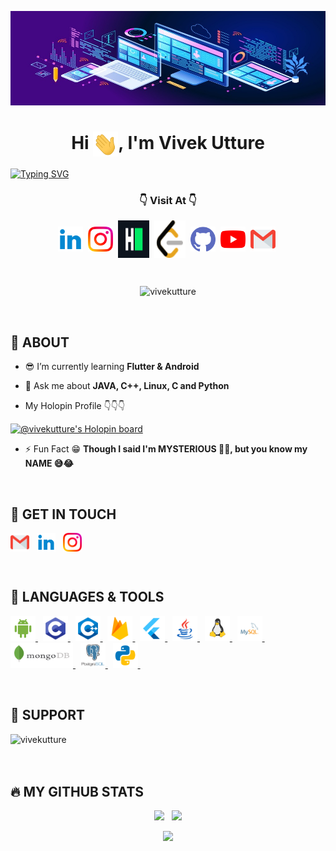[![MasterHead](images/Banner.jpeg)](https://vivekutture.github.io)
<h1 align="center">Hi <img align="center" src=images/wave.gif height="40" width="40">, I'm Vivek Utture</h1>

[![Typing SVG](https://readme-typing-svg.demolab.com?font=Fira+Code&weight=900&size=35&duration=3000&color=00BBFF&center=true&vCenter=true&width=1000&lines=Passionate+Developer;YouTuber;Engineer)](https://git.io/typing-svg)


<h3 align="center">👇 Visit At 👇</h3>

<p align="center">
<a href="https://linkedin.com/in/vivekutture" target="none"><img align="center" src=icons/linkedin.svg alt="vivekutture" height="40" width="40" /></a>&nbsp;
<a href="https://instagram.com/vivek.utture"><img align="center" src=icons/instagram.svg alt="vivek.utture" height="40" width="40" /></a>&nbsp;
<a href="https://www.hackerrank.com/vivekutture"><img align="center" src=icons/hackerrank.svg alt="vivekutture" height="60" width="50" /></a>&nbsp;
 <a href="https://www.leetcode.com/vivekutture"><img align="center" src=icons/leetcode.png alt="vivekutture" height="60" width="50" /></a>&nbsp;
<a href="https://www.github.com/vivekutture"><img align="center" src=icons/github.svg alt="vivekutture" height="40" width="40"/></a>&nbsp;
<a href="https://www.youtube.com/@mysterioustechs" target="none"><img align="center" src=icons/youtube.svg alt="vivekutture" height="40" width="40"/></a>&nbsp;
<a href="mailto:uttureviveks@gmail.com?subject=Hello%20Vivek,"><img align="center" src=icons/gmail.svg height="40" width="40"/></a>&nbsp;
</p>
<br>
<p align="center"> <img src="https://komarev.com/ghpvc/?username=vivekutture&label=Profile%20Views&color=0e75b6&style=flat" alt="vivekutture" height="35" width="175"/></p>
<br>
<p>
 
## 🤵 ABOUT

- 😎 I’m currently learning **Flutter & Android**

- 💬 Ask me about **JAVA, C++, Linux, C and Python**

- My Holopin Profile 👇👇👇 <br>

[![@vivekutture's Holopin board](https://holopin.me/vivekutture)](https://holopin.io/@vivekutture)

- ⚡ Fun Fact 😁 **Though I said I'm MYSTERIOUS 🕵️‍♂️, but you know my NAME 😅😂**
 </p>

<br>
<p>

## 📧 GET IN TOUCH

<a href="mailto:uttureviveks@gmail.com?subject=Hello%20Vivek,"><img align="center" src=icons/gmail.svg height="30" width="30"/></a>&nbsp; &nbsp;<a href="https://linkedin.com/in/vivekutture" target="none"><img align="center" src=icons/linkedin.svg alt="vivekutture" height="30" width="30" /></a>&nbsp;&nbsp;
 <a href="https://instagram.com/vivek.utture"><img align="center" src=icons/instagram.svg alt="vivek.utture" height="30" width="30" /></a>&nbsp;
</p>
<br>

## 🚀 LANGUAGES & TOOLS
<p align="left"> 
  <a href="https://developer.android.com" target="_blank" rel="noreferrer" title="Android"> <img src=icons/android.svg alt="android" width="40" height="40"/> </a> &nbsp;
  <a href="https://www.cprogramming.com/" target="_blank" rel="noreferrer" title="C"> <img src=icons/c.svg alt="c" width="40" height="40"/> </a> &nbsp;
  <a href="https://www.w3schools.com/cpp/" target="_blank" rel="noreferrer" title="C++"> <img src=icons/c++.svg alt="cplusplus" width="40" height="40"/> </a> &nbsp;
  <a href="https://firebase.google.com/" target="_blank" rel="noreferrer" title="Firebase"> <img src=icons/firebase.svg alt="firebase" width="40" height="40"/> </a> &nbsp;
  <a href="https://flutter.dev" target="_blank" rel="noreferrer" title="Flutter"> <img src=icons/flutter.svg alt="flutter" width="40" height="40"/> </a> &nbsp;
  <a href="https://www.java.com" target="_blank" rel="noreferrer" title="Java"> <img src=icons/java.svg alt="java" width="40" height="40"/> </a> &nbsp;
  <a href="https://www.linux.org/" target="_blank" rel="noreferrer" title="Linux"> <img src=icons/linux.svg alt="linux" width="40" height="40"/> </a> &nbsp;
  <a href="https://www.mysql.com/" target="_blank" rel="noreferrer" title="MySQL"> <img src=icons/mysql.svg alt="mysql" width="40" height="40"/> </a> &nbsp;
  <a href="https://www.mongodb.com/" target="_blank" rel="noreferrer" title="MongoDB"> <img src=icons/mongodb.svg alt="MongoDB" width="100" height="40"/> </a> &nbsp;
  <a href="https://www.postgresql.org" target="_blank" rel="noreferrer" title="PostgreSQL"> <img src=icons/postgresql.svg alt="postgresql" width="40" height="40"/> </a> &nbsp;
  <a href="https://www.python.org" target="_blank" rel="noreferrer" title="Python"> <img src=icons/python.svg alt="python" width="40" height="40"/> </a> &nbsp;
</p>
<br>

## 🤝 SUPPORT
<p><a href="https://www.buymeacoffee.com/vivekutture"> <img align="left" src="https://cdn.buymeacoffee.com/buttons/v2/default-yellow.png" height="50" width="210" alt="vivekutture" /></a></p><br><br>
<br>

## 🔥 MY GITHUB STATS
<p align="center"> 
  <img src="https://github-readme-stats.vercel.app/api?username=vivekutture&&show_icons=true&count_private=true&theme=radical"/> &nbsp;
  <img src="https://github-readme-streak-stats.herokuapp.com/?user=vivekutture&show_icons=true&count_private=true&theme=radical"/>
</p>
<p align="center">
  <img src="https://github-readme-stats.vercel.app/api/top-langs?username=vivekutture&show_icons=true&locale=en&layout=compact&theme=radical"/>
</p>
